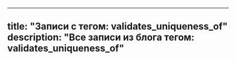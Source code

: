 ---
title: "Записи с тегом: validates_uniqueness_of"
description: "Все записи из блога тегом: validates_uniqueness_of"
----
